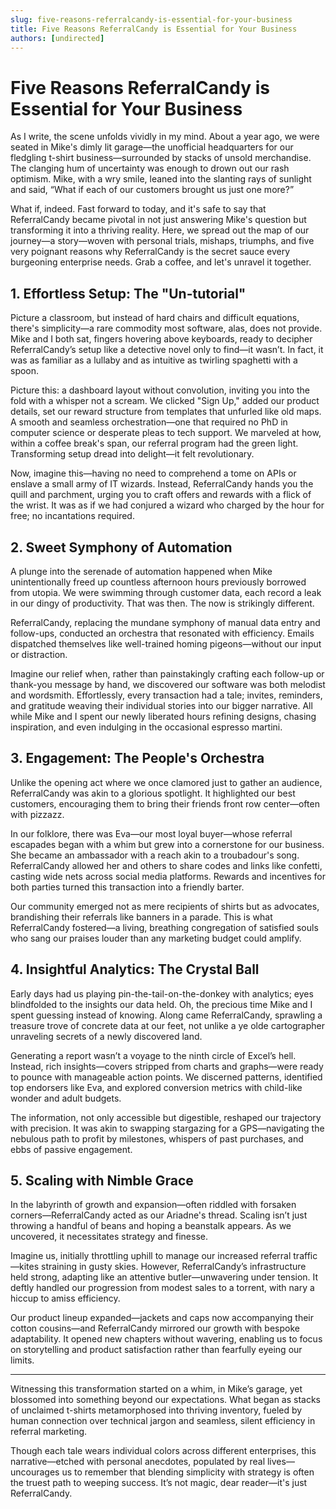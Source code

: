 ```yaml
---
slug: five-reasons-referralcandy-is-essential-for-your-business
title: Five Reasons ReferralCandy is Essential for Your Business
authors: [undirected]
---
```



# Five Reasons ReferralCandy is Essential for Your Business

As I write, the scene unfolds vividly in my mind. About a year ago, we were seated in Mike's dimly lit garage—the unofficial headquarters for our fledgling t-shirt business—surrounded by stacks of unsold merchandise. The clanging hum of uncertainty was enough to drown out our rash optimism. Mike, with a wry smile, leaned into the slanting rays of sunlight and said, “What if each of our customers brought us just one more?”

What if, indeed. Fast forward to today, and it's safe to say that ReferralCandy became pivotal in not just answering Mike's question but transforming it into a thriving reality. Here, we spread out the map of our journey—a story—woven with personal trials, mishaps, triumphs, and five very poignant reasons why ReferralCandy is the secret sauce every burgeoning enterprise needs. Grab a coffee, and let's unravel it together.

## 1. Effortless Setup: The "Un-tutorial"

Picture a classroom, but instead of hard chairs and difficult equations, there's simplicity—a rare commodity most software, alas, does not provide. Mike and I both sat, fingers hovering above keyboards, ready to decipher ReferralCandy’s setup like a detective novel only to find—it wasn’t. In fact, it was as familiar as a lullaby and as intuitive as twirling spaghetti with a spoon. 

Picture this: a dashboard layout without convolution, inviting you into the fold with a whisper not a scream. We clicked "Sign Up," added our product details, set our reward structure from templates that unfurled like old maps. A smooth and seamless orchestration—one that required no PhD in computer science or desperate pleas to tech support. We marveled at how, within a coffee break's span, our referral program had the green light. Transforming setup dread into delight—it felt revolutionary.

Now, imagine this—having no need to comprehend a tome on APIs or enslave a small army of IT wizards. Instead, ReferralCandy hands you the quill and parchment, urging you to craft offers and rewards with a flick of the wrist. It was as if we had conjured a wizard who charged by the hour for free; no incantations required.

## 2. Sweet Symphony of Automation

A plunge into the serenade of automation happened when Mike unintentionally freed up countless afternoon hours previously borrowed from utopia. We were swimming through customer data, each record a leak in our dingy of productivity. That was then. The now is strikingly different.

ReferralCandy, replacing the mundane symphony of manual data entry and follow-ups, conducted an orchestra that resonated with efficiency. Emails dispatched themselves like well-trained homing pigeons—without our input or distraction.

Imagine our relief when, rather than painstakingly crafting each follow-up or thank-you message by hand, we discovered our software was both melodist and wordsmith. Effortlessly, every transaction had a tale; invites, reminders, and gratitude weaving their individual stories into our bigger narrative. All while Mike and I spent our newly liberated hours refining designs, chasing inspiration, and even indulging in the occasional espresso martini.

## 3. Engagement: The People's Orchestra

Unlike the opening act where we once clamored just to gather an audience, ReferralCandy was akin to a glorious spotlight. It highlighted our best customers, encouraging them to bring their friends front row center—often with pizzazz.

In our folklore, there was Eva—our most loyal buyer—whose referral escapades began with a whim but grew into a cornerstone for our business. She became an ambassador with a reach akin to a troubadour's song. ReferralCandy allowed her and others to share codes and links like confetti, casting wide nets across social media platforms. Rewards and incentives for both parties turned this transaction into a friendly barter.

Our community emerged not as mere recipients of shirts but as advocates, brandishing their referrals like banners in a parade. This is what ReferralCandy fostered—a living, breathing congregation of satisfied souls who sang our praises louder than any marketing budget could amplify.

## 4. Insightful Analytics: The Crystal Ball

Early days had us playing pin-the-tail-on-the-donkey with analytics; eyes blindfolded to the insights our data held. Oh, the precious time Mike and I spent guessing instead of knowing. Along came ReferralCandy, sprawling a treasure trove of concrete data at our feet, not unlike a ye olde cartographer unraveling secrets of a newly discovered land.

Generating a report wasn’t a voyage to the ninth circle of Excel’s hell. Instead, rich insights—covers stripped from charts and graphs—were ready to pounce with manageable action points. We discerned patterns, identified top endorsers like Eva, and explored conversion metrics with child-like wonder and adult budgets.

The information, not only accessible but digestible, reshaped our trajectory with precision. It was akin to swapping stargazing for a GPS—navigating the nebulous path to profit by milestones, whispers of past purchases, and ebbs of passive engagement.

## 5. Scaling with Nimble Grace

In the labyrinth of growth and expansion—often riddled with forsaken corners—ReferralCandy acted as our Ariadne's thread. Scaling isn’t just throwing a handful of beans and hoping a beanstalk appears. As we uncovered, it necessitates strategy and finesse.

Imagine us, initially throttling uphill to manage our increased referral traffic—kites straining in gusty skies. However, ReferralCandy’s infrastructure held strong, adapting like an attentive butler—unwavering under tension. It deftly handled our progression from modest sales to a torrent, with nary a hiccup to amiss efficiency.

Our product lineup expanded—jackets and caps now accompanying their cotton cousins—and ReferralCandy mirrored our growth with bespoke adaptability. It opened new chapters without wavering, enabling us to focus on storytelling and product satisfaction rather than fearfully eyeing our limits.

---

Witnessing this transformation started on a whim, in Mike’s garage, yet blossomed into something beyond our expectations. What began as stacks of unclaimed t-shirts metamorphosed into thriving inventory, fueled by human connection over technical jargon and seamless, silent efficiency in referral marketing.

Though each tale wears individual colors across different enterprises, this narrative—etched with personal anecdotes, populated by real lives—uncourages us to remember that blending simplicity with strategy is often the truest path to weeping success. It’s not magic, dear reader—it's just ReferralCandy.